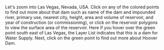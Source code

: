 Let's zoom into Las Vegas, Nevada, USA. Click on any of the colored points to find out more about that dam such as name of the dam and impounded river, primary use, nearest city, height, area and volume of reservoir, and year of construction (or commissioning), or click on the reservoir polygons to view the surface area of the reservoir. Here if you hover over the green point south east of Las Vegas, the Layer List indicates that this is a dam for Water Supply. Next, click on the green point to find out more about Hoover Dam. 
